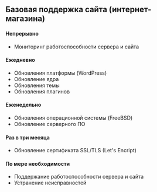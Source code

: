 ## Базовая поддержка сайта (интернет-магазина)

#### Непрерывно
- Мониторинг работоспособности сервера и сайта

#### Ежедневно
- Обновления платформы (WordPress)
 - Обновление ядра
 - Обновления темы
 - Обновления плагинов


#### Еженедельно
- Обновления операционной системы (FreeBSD)
- Обновление серверного ПО

#### Раз в три месяца
- Обновление сертификата SSL/TLS (Let's Encript)

#### По мере необходимости
- Поддержание работоспособности сервера и сайта
- Устранение неисправностей

